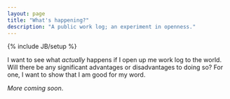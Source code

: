 ```yaml
---
layout: page
title: "What's happening?"
description: "A public work log; an experiment in openness."
---
```

{% include JB/setup %}

I want to see what _actually_ happens if I open up me work log to the
world. Will there be any significant advantages or disadvantages to
doing so? For one, I want to show that I am good for my word.

_More coming soon_. 
